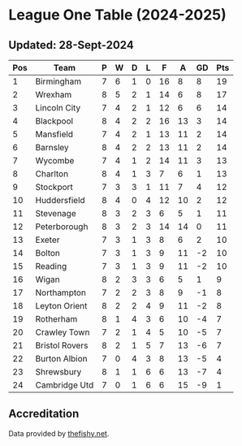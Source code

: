 # League One Table (2024-2025)
## Updated: 28-Sept-2024

| Pos | Team | P | W | D | L | F | A | GD | Pts |
| --- | --- | --- | --- | --- | --- | --- | --- | --- | --- |
| 1 | Birmingham | 7 | 6 | 1 | 0 | 16 | 8 | 8 | 19 |
| 2 | Wrexham | 8 | 5 | 2 | 1 | 14 | 6 | 8 | 17 |
| 3 | Lincoln City | 7 | 4 | 2 | 1 | 12 | 6 | 6 | 14 |
| 4 | Blackpool | 8 | 4 | 2 | 2 | 16 | 13 | 3 | 14 |
| 5 | Mansfield | 7 | 4 | 2 | 1 | 13 | 11 | 2 | 14 |
| 6 | Barnsley | 8 | 4 | 2 | 2 | 13 | 11 | 2 | 14 |
| 7 | Wycombe | 7 | 4 | 1 | 2 | 14 | 11 | 3 | 13 |
| 8 | Charlton | 8 | 4 | 1 | 3 | 7 | 6 | 1 | 13 |
| 9 | Stockport | 7 | 3 | 3 | 1 | 11 | 7 | 4 | 12 |
| 10 | Huddersfield | 8 | 4 | 0 | 4 | 12 | 10 | 2 | 12 |
| 11 | Stevenage | 8 | 3 | 2 | 3 | 6 | 5 | 1 | 11 |
| 12 | Peterborough | 8 | 3 | 2 | 3 | 14 | 14 | 0 | 11 |
| 13 | Exeter | 7 | 3 | 1 | 3 | 8 | 6 | 2 | 10 |
| 14 | Bolton | 7 | 3 | 1 | 3 | 9 | 11 | -2 | 10 |
| 15 | Reading | 7 | 3 | 1 | 3 | 9 | 11 | -2 | 10 |
| 16 | Wigan | 8 | 2 | 3 | 3 | 6 | 5 | 1 | 9 |
| 17 | Northampton | 7 | 2 | 2 | 3 | 8 | 9 | -1 | 8 |
| 18 | Leyton Orient | 8 | 2 | 2 | 4 | 9 | 11 | -2 | 8 |
| 19 | Rotherham | 8 | 1 | 4 | 3 | 6 | 10 | -4 | 7 |
| 20 | Crawley Town | 7 | 2 | 1 | 4 | 5 | 10 | -5 | 7 |
| 21 | Bristol Rovers | 8 | 2 | 1 | 5 | 7 | 13 | -6 | 7 |
| 22 | Burton Albion | 7 | 0 | 4 | 3 | 8 | 13 | -5 | 4 |
| 23 | Shrewsbury | 8 | 1 | 1 | 6 | 6 | 13 | -7 | 4 |
| 24 | Cambridge Utd | 7 | 0 | 1 | 6 | 6 | 15 | -9 | 1 |

## Accreditation 

Data provided by [thefishy.net](https://www.thefishy.net/).